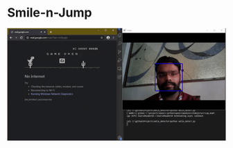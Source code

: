 # Smile-n-Jump

![smile and jump](https://raw.githubusercontent.com/novoforce/Smile-n-Jump/master/smile-control-Trim.gif)
